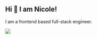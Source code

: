 ## Hi 👋 I am Nicole! 
I am a frontend based full-stack engineer.

<a href="#stats" align="center">
  <picture>
    <source  srcset="https://github-readme-stats.vercel.app/api?username=nic0l3333&count_private=true&show_icons=true&include_all_commits=true&show_owner=true&theme=github_dark&hide_border=true&bg_color=00000000" media="(prefers-color-scheme: dark)" />
    <source srcset="https://github-readme-stats.vercel.app/api?username=nic0l3333&count_private=true&show_icons=true&include_all_commits=true&show_owner=true&theme=default&hide_border=true&bg_color=00000000" media="(prefers-color-scheme: light), (prefers-color-scheme: no-preference)" />
    <img src="https://github-readme-stats.vercel.app/api?username=nic0l3333&count_private=true&show_icons=true&include_all_commits=true&show_owner=true&theme=transparent" />
  </picture>
</a>
